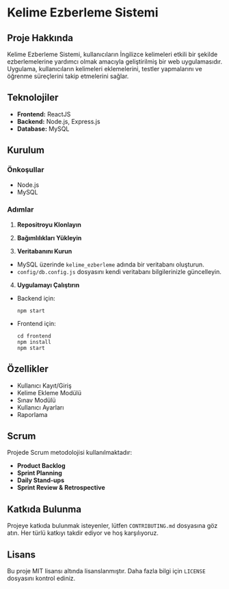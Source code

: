 # Kelime Ezberleme Sistemi

## Proje Hakkında

Kelime Ezberleme Sistemi, kullanıcıların İngilizce kelimeleri etkili bir şekilde ezberlemelerine yardımcı olmak amacıyla geliştirilmiş bir web uygulamasıdır. Uygulama, kullanıcıların kelimeleri eklemelerini, testler yapmalarını ve öğrenme süreçlerini takip etmelerini sağlar.

## Teknolojiler

- **Frontend:** ReactJS
- **Backend:** Node.js, Express.js
- **Database:** MySQL

## Kurulum

### Önkoşullar

- Node.js
- MySQL

### Adımlar

1. **Repositroyu Klonlayın**

2. **Bağımlılıkları Yükleyin**

3. **Veritabanını Kurun**

- MySQL üzerinde `kelime_ezberleme` adında bir veritabanı oluşturun.
- `config/db.config.js` dosyasını kendi veritabanı bilgilerinizle güncelleyin.

4. **Uygulamayı Çalıştırın**

- Backend için:
  ```
  npm start
  ```
- Frontend için:
  ```
  cd frontend
  npm install
  npm start
  ```

## Özellikler

- Kullanıcı Kayıt/Giriş
- Kelime Ekleme Modülü
- Sınav Modülü
- Kullanıcı Ayarları
- Raporlama

## Scrum

Projede Scrum metodolojisi kullanılmaktadır:

- **Product Backlog**
- **Sprint Planning**
- **Daily Stand-ups**
- **Sprint Review & Retrospective**

## Katkıda Bulunma

Projeye katkıda bulunmak isteyenler, lütfen `CONTRIBUTING.md` dosyasına göz atın. Her türlü katkıyı takdir ediyor ve hoş karşılıyoruz.

## Lisans

Bu proje MIT lisansı altında lisanslanmıştır. Daha fazla bilgi için `LICENSE` dosyasını kontrol ediniz.
